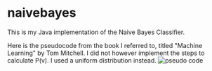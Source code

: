 # naivebayes
This is my Java implementation of the Naive Bayes Classifier. 

Here is the pseudocode from the book I referred to, titled "Machine Learning" by Tom Mitchell. I did not however implement the steps to calculate P(v). I used a uniform distribution instead.
![pseudo code](https://github.com/gordon-lim/NaiveBayesClassifier/blob/master/Screen%20Shot%202019-02-20%20at%209.26.14%20PM.png)
